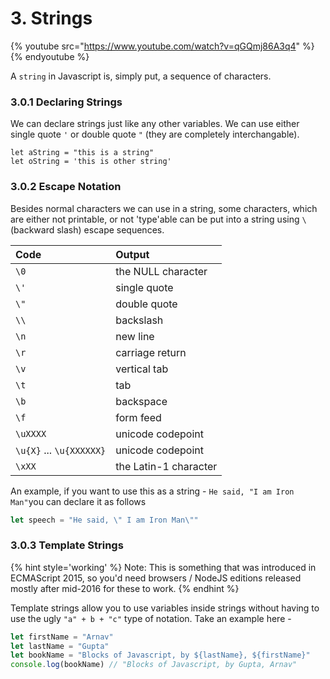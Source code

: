 # 3. Strings

{% youtube src="https://www.youtube.com/watch?v=qGQmj86A3q4" %}
{% endyoutube %}

A `string` in Javascript is, simply put, a sequence of characters.

### 3.0.1 Declaring Strings

We can declare strings just like any other variables. We can use either single quote `'` or double quote `"` \(they are completely interchangable\).

```
let aString = "this is a string"
let oString = 'this is other string'
```



### 3.0.2 Escape Notation

Besides normal characters we can use in a string, some characters, which are either not printable, or not 'type'able can be put into a string using `\` \(backward slash\) escape sequences.   


| Code | Output |
| :--- | :--- |
| `\0` | the NULL character |
| `\'` | single quote |
| `\"` | double quote |
| `\\` | backslash |
| `\n` | new line |
| `\r` | carriage return |
| `\v` | vertical tab |
| `\t` | tab |
| `\b` | backspace |
| `\f` | form feed |
| `\uXXXX` | unicode codepoint |
| `\u{X}` ... `\u{XXXXXX}` | unicode codepoint |
| `\xXX` | the Latin-1 character |

An example, if you want to use this as a string - `He said, "I am Iron Man"`you can declare it as follows

```js
let speech = "He said, \" I am Iron Man\""
```

### 3.0.3 Template Strings

{% hint style='working' %}
Note: This is something that was introduced in ECMAScript 2015, so you'd need browsers / NodeJS editions released mostly after mid-2016 for these to work.
{% endhint %}

Template strings allow you to use variables inside strings without having to use the ugly `"a" + b + "c"` type of notation.
Take an example here  -

```js
let firstName = "Arnav"
let lastName = "Gupta"
let bookName = "Blocks of Javascript, by ${lastName}, ${firstName}"
console.log(bookName) // "Blocks of Javascript, by Gupta, Arnav"
```
